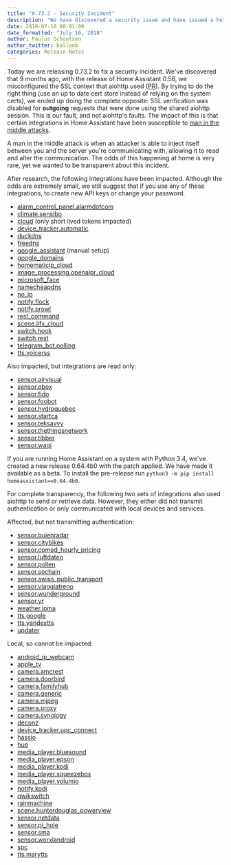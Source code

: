 ```yaml
---
title: "0.73.2 - Security Incident"
description: "We have discovered a security issue and have issued a hot fix."
date: 2018-07-16 00:01:00
date_formatted: "July 16, 2018"
author: Paulus Schoutsen
author_twitter: balloob
categories: Release-Notes
---
```


Today we are releasing 0.73.2 to fix a security incident. We've discovered that 9 months ago, with the release of Home Assistant 0.56, we misconfigured the SSL context that aiohttp used ([PR](https://github.com/home-assistant/home-assistant/pull/9958)). By trying to do the right thing (use an up to date cert store instead of relying on the system certs), we ended up doing the complete opposite: SSL verification was disabled for **outgoing** requests that were done using the shared aiohttp session. This is our fault, and not aiohttp's faults. The impact of this is that certain integrations in Home Assistant have been susceptible to [man in the middle attacks](https://en.wikipedia.org/wiki/Man-in-the-middle_attack).

A man in the middle attack is when an attacker is able to inject itself between you and the server you're communicating with, allowing it to read and alter the communication. The odds of this happening at home is very rare, yet we wanted to be transparent about this incident.

After research, the following integrations have been impacted. Although the odds are extremely small, we still suggest that if you use any of these integrations, to create new API keys or change your password.

- [alarm_control_panel.alarmdotcom](/components/alarm_control_panel.alarmdotcom/)
- [climate.sensibo](/components/climate.sensibo/)
- [cloud](/components/cloud/) (only short lived tokens impacted)
- [device_tracker.automatic](/components/device_tracker.automatic/)
- [duckdns](/components/duckdns/)
- [freedns](/components/freedns/)
- [google_assistant](/components/google_assistant/) (manual setup)
- [google_domains](/components/google_domains/)
- [homematicip_cloud](/components/homematicip_cloud/)
- [image_processing.openalpr_cloud](/components/image_processing.openalpr_cloud/)
- [microsoft_face](/components/microsoft_face/)
- [namecheapdns](/components/namecheapdns/)
- [no_ip](/components/no_ip/)
- [notify.flock](/components/notify.flock/)
- [notify.prowl](/components/notify.prowl/)
- [rest_command](/components/rest_command/)
- [scene.lifx_cloud](/components/scene.lifx_cloud/)
- [switch.hook](/components/switch.hook/)
- [switch.rest](/components/switch.rest/)
- [telegram_bot.polling](/components/telegram_bot.polling/)
- [tts.voicerss](/components/tts.voicerss/)

Also impacted, but integrations are read only:

- [sensor.airvisual](/components/sensor.airvisual/)
- [sensor.ebox](/components/sensor.ebox/)
- [sensor.fido](/components/sensor.fido/)
- [sensor.foobot](/components/sensor.foobot/)
- [sensor.hydroquebec](/components/sensor.hydroquebec/)
- [sensor.startca](/components/sensor.startca/)
- [sensor.teksavvy](/components/sensor.teksavvy/)
- [sensor.thethingsnetwork](/components/sensor.thethingsnetwork/)
- [sensor.tibber](/components/sensor.tibber/)
- [sensor.waqi](/components/sensor.waqi/)

If you are running Home Assistant on a system with Python 3.4, we've created a new release 0.64.4b0 with the patch applied. We have made it available as a beta. To install the pre-release run `python3 -m pip install homeassistant==0.64.4b0`.

<!--more-->

For complete transparency, the following two sets of integrations also used aiohttp to send or retrieve data. However, they either did not transmit authentication or only communicated with local devices and services.

Affected, but not transmitting authentication:

- [sensor.buienradar](/components/sensor.buienradar/)
- [sensor.citybikes](/components/sensor.citybikes/)
- [sensor.comed_hourly_pricing](/components/sensor.comed_hourly_pricing/)
- [sensor.luftdaten](/components/sensor.luftdaten/)
- [sensor.pollen](/components/sensor.pollen/)
- [sensor.sochain](/components/sensor.sochain/)
- [sensor.swiss_public_transport](/components/sensor.swiss_public_transport/)
- [sensor.viaggiatreno](/components/sensor.viaggiatreno/)
- [sensor.wunderground](/components/sensor.wunderground/)
- [sensor.yr](/components/sensor.yr/)
- [weather.ipma](/components/weather.ipma/)
- [tts.google](/components/tts.google/)
- [tts.yandextts](/components/tts.yandextts/)
- [updater](/components/updater/)

Local, so cannot be impacted:

- [android_ip_webcam](/components/android_ip_webcam/)
- [apple_tv](/components/apple_tv/)
- [camera.amcrest](/components/camera.amcrest/)
- [camera.doorbird](/components/camera.doorbird/)
- [camera.familyhub](/components/camera.familyhub/)
- [camera.generic](/components/camera.generic/)
- [camera.mjpeg](/components/camera.mjpeg/)
- [camera.proxy](/components/camera.proxy/)
- [camera.synology](/components/camera.synology/)
- [deconz](/components/deconz/)
- [device_tracker.upc_connect](/components/device_tracker.upc_connect/)
- [hassio](/components/hassio/)
- [hue](/components/hue/)
- [media_player.bluesound](/components/media_player.bluesound/)
- [media_player.epson](/components/media_player.epson/)
- [media_player.kodi](/components/media_player.kodi/)
- [media_player.squeezebox](/components/media_player.squeezebox/)
- [media_player.volumio](/components/media_player.volumio/)
- [notify.kodi](/components/notify.kodi/)
- [qwikswitch](/components/qwikswitch/)
- [rainmachine](/components/rainmachine/)
- [scene.hunterdouglas_powerview](/components/scene.hunterdouglas_powerview/)
- [sensor.netdata](/components/sensor.netdata/)
- [sensor.pi_hole](/components/sensor.pi_hole/)
- [sensor.sma](/components/sensor.sma/)
- [sensor.worxlandroid](/components/sensor.worxlandroid/)
- [spc](/components/spc/)
- [tts.marytts](/components/tts.marytts/)
